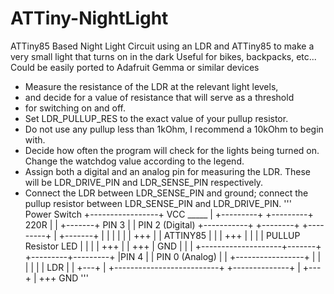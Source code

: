 # ATTiny-NightLight
ATTiny85 Based Night Light
Circuit using an LDR and ATTiny85 to make a very small light that turns on in the dark
Useful for bikes, backpacks, etc... Could be easily ported to Adafruit Gemma or similar devices

 *  Measure the resistance of the LDR at the relevant light levels, 
 *  and decide for a value of resistance that will serve as a threshold 
 *  for switching on and off.
 *  Set LDR_PULLUP_RES to the exact value of your pullup resistor.
 *  Do not use any pullup less than 1kOhm, I recommend a 10kOhm to begin with.
 *  Decide how often the program will check for the lights being turned on. Change the watchdog value according to the legend. 
 *  Assign both a digital and an analog pin for measuring the LDR. These will be LDR_DRIVE_PIN and  LDR_SENSE_PIN respectively. 
 *  Connect the LDR between LDR_SENSE_PIN and ground; connect the pullup resistor between LDR_SENSE_PIN and LDR_DRIVE_PIN.
'''                                                             
                                                             Power
                                                             Switch
                                  +-----------------+ VCC     _____
                                  |                 +---------+   +---------+
                   220R           |                 |
                 +-------+ PIN 3  |                 | PIN 2 (Digital)
     +-----------+       +--------+                 +---------+
     |           +-------+        |                 |         |
     |                            |                 |        +++
     |                            |    ATTINY85     |        | |
    +++                           |                 |        | | PULLUP Resistor
    LED 	                      |                 |        | |
    +++                           |                 |        +++
     |                      GND   |                 |         |
     +--------------------+-------+                 +---------+---------+
                          |PIN 4  |                 | PIN 0 (Analog)    |
                          |       +-----------------+                   |
                          |                                             |
                          |                                             |
                          |                           LDR               |
                          |                          +---+              |
                          +--------------------------+   +--------------+
                          |                          +---+
                          |
                         +++
                         GND
'''
